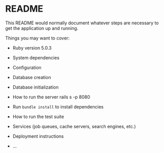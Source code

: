 # README

This README would normally document whatever steps are necessary to get the
application up and running.

Things you may want to cover:

* Ruby version
5.0.3

* System dependencies

* Configuration

* Database creation

* Database initialization

* How to run the server
rails s -p 8080

* Run `bundle install` to install dependencies

* How to run the test suite

* Services (job queues, cache servers, search engines, etc.)

* Deployment instructions

* ...
